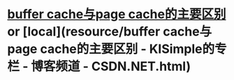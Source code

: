 
# [buffer cache与page cache的主要区别](http://blog.csdn.net/kisimple/article/details/42559779) or [local](resource/buffer cache与page cache的主要区别 - KISimple的专栏 - 博客频道 - CSDN.NET.html)
